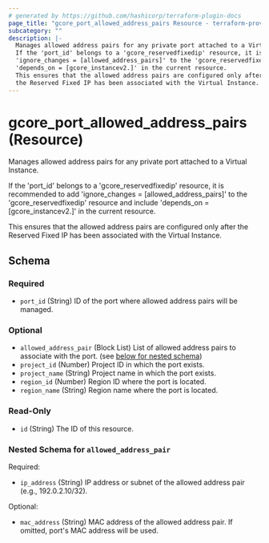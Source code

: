 ```yaml
---
# generated by https://github.com/hashicorp/terraform-plugin-docs
page_title: "gcore_port_allowed_address_pairs Resource - terraform-provider-gcore"
subcategory: ""
description: |-
  Manages allowed address pairs for any private port attached to a Virtual Instance.
  If the 'port_id' belongs to a 'gcore_reservedfixedip' resource, it is recommended to add
  'ignore_changes = [allowed_address_pairs]' to the 'gcore_reservedfixedip' resource and include
  'depends_on = [gcore_instancev2.]' in the current resource.
  This ensures that the allowed address pairs are configured only after
  the Reserved Fixed IP has been associated with the Virtual Instance.
---
```


# gcore_port_allowed_address_pairs (Resource)

Manages allowed address pairs for any private port attached to a Virtual Instance.

If the 'port_id' belongs to a 'gcore_reservedfixedip' resource, it is recommended to add
'ignore_changes = [allowed_address_pairs]' to the 'gcore_reservedfixedip' resource and include
'depends_on = [gcore_instancev2.<resource>]' in the current resource.

This ensures that the allowed address pairs are configured only after
the Reserved Fixed IP has been associated with the Virtual Instance.



<!-- schema generated by tfplugindocs -->
## Schema

### Required

- `port_id` (String) ID of the port where allowed address pairs will be managed.

### Optional

- `allowed_address_pair` (Block List) List of allowed address pairs to associate with the port. (see [below for nested schema](#nestedblock--allowed_address_pair))
- `project_id` (Number) Project ID in which the port exists.
- `project_name` (String) Project name in which the port exists.
- `region_id` (Number) Region ID where the port is located.
- `region_name` (String) Region name where the port is located.

### Read-Only

- `id` (String) The ID of this resource.

<a id="nestedblock--allowed_address_pair"></a>
### Nested Schema for `allowed_address_pair`

Required:

- `ip_address` (String) IP address or subnet of the allowed address pair (e.g., 192.0.2.10/32).

Optional:

- `mac_address` (String) MAC address of the allowed address pair. If omitted, port's MAC address will be used.
